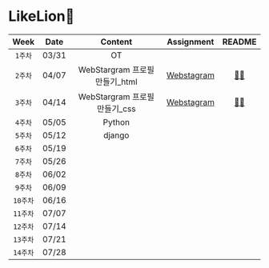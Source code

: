 # LikeLion🦁

|   Week   | Date  |             Content             |                                    Assignment                                    |                                         README                                          |
| :------: | :---: | :-----------------------------: | :------------------------------------------------------------------------------: | :-------------------------------------------------------------------------------------: |
| `1주차`  | 03/31 |               OT                |
| `2주차`  | 04/07 | WebStargram 프로필 만들기\_html | [Webstagram](https://github.com/hannachoi24/LikeLion.git/tree/master/Webstagram) | [👩‍💻](https://github.com/hannachoi24/LikeLion.git/blob/main/README/README_Webstagram.md) |
| `3주차`  | 04/14 | WebStargram 프로필 만들기\_css  | [Webstagram](https://github.com/hannachoi24/LikeLion.git/tree/master/Webstagram) | [👩‍💻](https://github.com/hannachoi24/LikeLion.git/blob/main/README/README_Webstagram.md) |
| `4주차`  | 05/05 |             Python              |
| `5주차`  | 05/12 |             django              |
| `6주차`  | 05/19 |
| `7주차`  | 05/26 |
| `8주차`  | 06/02 |
| `9주차`  | 06/09 |
| `10주차` | 06/16 |
| `11주차` | 07/07 |
| `12주차` | 07/14 |
| `13주차` | 07/21 |
| `14주차` | 07/28 |
